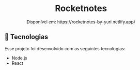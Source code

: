 <h1 align="center">Rocketnotes</h1>

<p align="center">
Disponível em: https://rocketnotes-by-yuri.netlify.app/ <br/>
</p>

## 🚀 Tecnologias

Esse projeto foi desenvolvido com as seguintes tecnologias:

- Node.js
- React